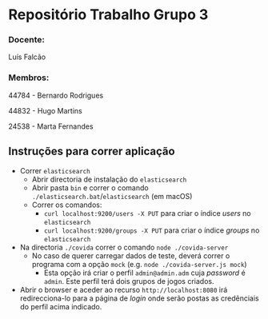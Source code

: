 # Repositório Trabalho Grupo 3
### Docente:
Luís Falcão 
### Membros:
 44784 - Bernardo Rodrigues


 44832 - Hugo Martins
 
 
 24538 - Marta Fernandes

## Instruções para correr aplicação
 - Correr `elasticsearch`
    - Abrir directoria de instalação do `elasticsearch`
    - Abrir pasta `bin` e correr o comando `./elasticsearch.bat`/`elasticsearch` (em macOS)
    - Correr os comandos:
        - `curl localhost:9200/users -X PUT` para criar o índice _users_ no `elasticsearch`
        - `curl localhost:9200/groups -X PUT` para criar o índice _groups_ no `elasticsearch`
 - Na directoria `./covida` correr o comando `node ./covida-server`
    - No caso de querer carregar dados de teste, deverá correr o programa com a opção `mock` (e.g. `node ./covida-server.js mock`)
       - Esta opção irá criar o perfil `admin@admin.adm` cuja _password_ é `admin`. Este perfil terá dois grupos de jogos criados.
 - Abrir o browser e aceder ao recurso `http://localhost:8080` irá redirecciona-lo para a página de _login_ onde serão postas as credênciais do perfil acima indicado. 